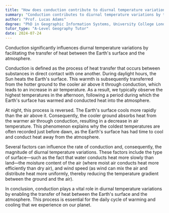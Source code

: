 ```yaml
---
title: "How does conduction contribute to diurnal temperature variations?"
summary: "Conduction contributes to diurnal temperature variations by transferring heat between the Earth's surface and the atmosphere."
author: "Prof. Lucas Adams"
degree: "PhD in Geographic Information Systems, University College London"
tutor_type: "A-Level Geography Tutor"
date: 2024-07-24
---
```


Conduction significantly influences diurnal temperature variations by facilitating the transfer of heat between the Earth's surface and the atmosphere.

Conduction is defined as the process of heat transfer that occurs between substances in direct contact with one another. During daylight hours, the Sun heats the Earth's surface. This warmth is subsequently transferred from the hotter ground to the cooler air above it through conduction, which leads to an increase in air temperature. As a result, we typically observe the highest temperatures in the afternoon, following a period during which the Earth's surface has warmed and conducted heat into the atmosphere.

At night, this process is reversed. The Earth's surface cools more rapidly than the air above it. Consequently, the cooler ground absorbs heat from the warmer air through conduction, resulting in a decrease in air temperature. This phenomenon explains why the coldest temperatures are often recorded just before dawn, as the Earth's surface has had time to cool and conduct heat away from the atmosphere.

Several factors can influence the rate of conduction and, consequently, the magnitude of diurnal temperature variations. These factors include the type of surface—such as the fact that water conducts heat more slowly than land—the moisture content of the air (where moist air conducts heat more efficiently than dry air), and wind speed (as wind can mix the air and distribute heat more uniformly, thereby reducing the temperature gradient between the ground and the air).

In conclusion, conduction plays a vital role in diurnal temperature variations by enabling the transfer of heat between the Earth's surface and the atmosphere. This process is essential for the daily cycle of warming and cooling that we experience on our planet.
    